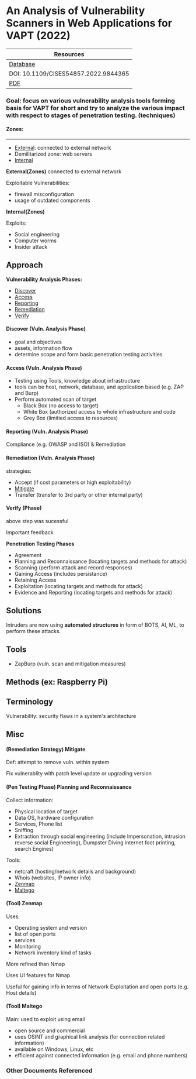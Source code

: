 # An Analysis of Vulnerability Scanners in Web Applications for VAPT (2022)

| Resources	|
|----------|
| [Database](https://doi-org.ezproxy.semo.edu:2443/10.1109/CISES54857.2022.9844365) |
| DOI: 10.1109/CISES54857.2022.9844365 |
| [PDF](https://ieeexplore-ieee-org.ezproxy.semo.edu:2443/stamp/stamp.jsp?tp=&arnumber=9844365) |

### Goal: focus on various vulnerability analysis tools forming basis for VAPT for short and try to analyze the various impact with respect to stages of penetration testing. (techniques)

<!-------------------------------------------------------->
	
#### Zones:
------------
* [External](#external-zone): connected to external network
* Demilitarized zone: web servers
* [Internal](#internal-zone)  

<a id="external-zone"></a>
**External(Zones)**
connected to external network

Exploitable Vulnerabilities:
* firewall misconfiguration
* usage of outdated components  

<a id="internal-zone"></a>
**Internal(Zones)**

Exploits:
* Social engineering
* Computer worms
* Insider attack  

<a id="approach"></a>
## Approach

**Vulnerability Analysis Phases:**
* [Discover](#discover)
* [Access](#access)
* [Reporting](#reporting)
* [Remediation](#remediation)
* [Verify](#verify)

<a id="discover"></a>
####  Discover (Vuln. Analysis Phase)
* goal and objectives
* assets, information flow
* determine scope and form basic penetration testing activities

<a id="access"></a>
#### Access (Vuln. Analysis Phase)
* Testing using Tools, knowledge about infrastructure
* tools can be host, network, database, and application based (e.g. ZAP and Burp)
* Perform automated scan of target 
	* Black Box (no access to target)
	* White Box (authorized access to whole infrastructure and code
	* Grey Box (limitied access to resources)

<a id="reporting"></a>
#### Reporting (Vuln. Analysis Phase)

Compliance (e.g. OWASP and ISO) & Remediation

<a id="remediation"></a>
#### Remediation (Vuln. Analysis Phase)

strategies: 
* Accept (if cost parameters or high exploitability)
* [Mitigate](#mitigate)
* Transfer (transfer to 3rd party or other internal party)

<a id="verify"></a>
#### Verify (Phase)

above step was sucessful

Important feedback  

**Penetration Testing Phases**
* Agreement
* Planning and Reconnaissance (locating targets and methods for attack)
* Scanning (perform attack and record responses)
* Gaining Access (includes persistance)
* Retaining Access
* Exploitation (locating targets and methods for attack)
* Evidence and Reporting (locating targets and methods for attack)  


<a id="solutions"></a>
## Solutions

Intruders are now using **automated structures** in form of BOTS, AI, ML, to perform these attacks.   

<a id="tools"></a>
## Tools

* ZapBurp (vuln. scan and mitigation measures)  

<a id="Methods"></a>
## Methods (ex: Raspberry Pi)  

<a id="terminology"></a>
## Terminology

Vulnerability: security flaws in a system's architecture
  

## Misc

<a id="mitigate"></a>
#### (Remediation Strategy) Mitigate

Def: attempt to remove vuln. within system

Fix vulnerablity with patch level update or upgrading version

<a id="planning-reconnaissance"></a>
#### (Pen Testing Phase) Planning and Reconnaissance

Collect information:
* Physical location of target
* Data OS, hardware configuration
* Services, Phone list
* Sniffing
* Extraction through social engineering (include Impersonation, intrusion reverse social Engineering), Dumpster Diving internet foot printing, search Engines)

Tools:
* netcraft (hosting/network details and background)
* Whois (websites, IP owner info)
* [Zenmap](#zenmap)
* [Maltego](#maltego)

<a id="zenmap"></a>
#### (Tool) Zenmap

Uses:
* Operating system and version
* list of open ports
* services
* Monitoring
* Network inventory kind of tasks

More refined than Nmap

Uses UI features for Nmap

Useful for gaining info in terms of Network Exploitation and open ports (e.g. Host details)

<a id="maltego"></a>
#### (Tool) Maltego

Main: used to exploit using email

* open source and commercial
* uses OSINT and graphical link analysis (for connection related information)
* available on Windows, Linux, etc
* efficient against connected information (e.g. email and phone numbers)



### Other Documents Referenced


